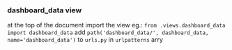 ### dashboard_data view
at the top of the document import the view eg.: `from .views.dashboard_data import dashboard_data`
add `path('dashboard_data/', dashboard_data, name='dashboard_data')` to `urls.py` in `urlpatterns` arry
